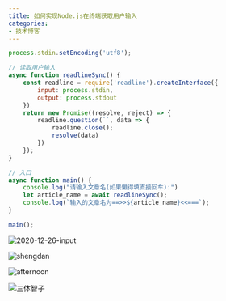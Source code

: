 ```yaml
---
title: 如何实现Node.js在终端获取用户输入
categories:
- 技术博客
---
```



```js
process.stdin.setEncoding('utf8');

// 读取用户输入
async function readlineSync() {
    const readline = require('readline').createInterface({
        input: process.stdin,
        output: process.stdout
    })
    return new Promise((resolve, reject) => {
        readline.question(``, data => {
            readline.close();
            resolve(data)
        })
    });
}

// 入口
async function main() {
    console.log("请输入文章名(如果懒得填直接回车):")
    let article_name = await readlineSync();
    console.log(`输入的文章名为==>>${article_name}<<===`);
}

main();
```



![2020-12-26-input](https://cdn.fangyuanxiaozhan.com/assets/1694166223738z0BFHkAK.gif)







![shengdan](https://cdn.fangyuanxiaozhan.com/assets/1694166233013mQzhb5MM.jpeg)



![afternoon](https://cdn.fangyuanxiaozhan.com/assets/1694166240478rzwemebY.jpeg)

![三体智子](https://cdn.fangyuanxiaozhan.com/assets/1694166246151kBmKFSyT.jpeg)